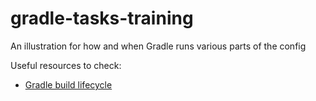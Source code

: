 # gradle-tasks-training
An illustration for how and when Gradle runs various parts of the config

Useful resources to check:
 - [Gradle build lifecycle](https://docs.gradle.org/current/userguide/build_lifecycle.html)
